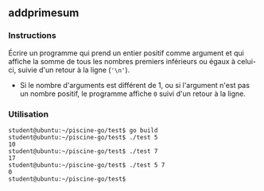 ## addprimesum

### Instructions

Écrire un programme qui prend un entier positif comme argument et qui affiche la somme de tous les nombres premiers inférieurs ou égaux à celui-ci, suivie d'un retour à la ligne (`'\n'`).

-   Si le nombre d'arguments est différent de 1, ou si l'argument n'est pas un nombre positif, le programme affiche `0` suivi d'un retour à la ligne.

### Utilisation

```console
student@ubuntu:~/piscine-go/test$ go build
student@ubuntu:~/piscine-go/test$ ./test 5
10
student@ubuntu:~/piscine-go/test$ ./test 7
17
student@ubuntu:~/piscine-go/test$ ./test 5 7
0
student@ubuntu:~/piscine-go/test$
```

